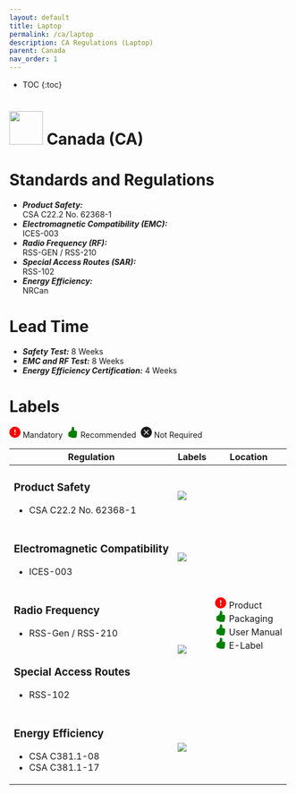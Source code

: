 ```yaml
---
layout: default
title: Laptop 
permalink: /ca/laptop
description: CA Regulations (Laptop)
parent: Canada 
nav_order: 1
---
```



* TOC
{:toc}

<h1> 
<img src="https://lh3.googleusercontent.com/drive-viewer/AK7aPaDSv2NpDzNPFNZLN9MDFBWxVWU5pN5MGadb2tlh3i3bofl47T6SRl0Za3LoGspMf6i3ZPli09aINoyfe7oTUFnBH_6V=s1600" style="width: 60px"/>
Canada (CA) </h1>


# Standards and Regulations
- ***Product Safety:*** <br> CSA C22.2 No. 62368-1
- ***Electromagnetic Compatibility (EMC):*** <br> ICES-003
- ***Radio Frequency (RF):*** <br> RSS-GEN / RSS-210
- ***Special Access Routes (SAR):*** <br> RSS-102
- ***Energy Efficiency:*** <br> NRCan


# Lead Time
- ***Safety Test:*** 8 Weeks
- ***EMC and RF Test:*** 8 Weeks
- ***Energy Efficiency Certification:*** 4 Weeks


# Labels
<!-- To indicate mandatory, recommended, not required -->
<div>
    <svg xmlns="http://www.w3.org/2000/svg" width="20" height="20" fill=red class="bi bi-exclamation-circle-fill" viewBox="0 0 16 16"><path d="M16 8A8 8 0 1 1 0 8a8 8 0 0 1 16 0zM8 4a.905.905 0 0 0-.9.995l.35 3.507a.552.552 0 0 0 1.1 0l.35-3.507A.905.905 0 0 0 8 4zm.002 6a1 1 0 1 0 0 2 1 1 0 0 0 0-2z"/></svg>&nbsp;Mandatory&nbsp;
    <svg xmlns="http://www.w3.org/2000/svg" width="20" height="20" fill=green class="bi bi-hand-thumbs-up-fill" viewBox="0 0 16 16"><path d="M6.956 1.745C7.021.81 7.908.087 8.864.325l.261.066c.463.116.874.456 1.012.965.22.816.533 2.511.062 4.51a9.84 9.84 0 0 1 .443-.051c.713-.065 1.669-.072 2.516.21.518.173.994.681 1.2 1.273.184.532.16 1.162-.234 1.733.058.119.103.242.138.363.077.27.113.567.113.856 0 .289-.036.586-.113.856-.039.135-.09.273-.16.404.169.387.107.819-.003 1.148a3.163 3.163 0 0 1-.488.901c.054.152.076.312.076.465 0 .305-.089.625-.253.912C13.1 15.522 12.437 16 11.5 16H8c-.605 0-1.07-.081-1.466-.218a4.82 4.82 0 0 1-.97-.484l-.048-.03c-.504-.307-.999-.609-2.068-.722C2.682 14.464 2 13.846 2 13V9c0-.85.685-1.432 1.357-1.615.849-.232 1.574-.787 2.132-1.41.56-.627.914-1.28 1.039-1.639.199-.575.356-1.539.428-2.59z"/></svg>&nbsp;Recommended&nbsp;
    <svg xmlns="http://www.w3.org/2000/svg" width="20" height="20" fill="currentColor" class="bi bi-x-circle-fill" viewBox="0 0 16 16"><path d="M16 8A8 8 0 1 1 0 8a8 8 0 0 1 16 0zM5.354 4.646a.5.5 0 1 0-.708.708L7.293 8l-2.647 2.646a.5.5 0 0 0 .708.708L8 8.707l2.646 2.647a.5.5 0 0 0 .708-.708L8.707 8l2.647-2.646a.5.5 0 0 0-.708-.708L8 7.293 5.354 4.646z"/></svg>&nbsp;Not Required&nbsp;
</div>
<!-- Table of Regulatory Labels -->
<table>
    <thead>
        <tr>
            <th>Regulation</th>
            <th>Labels</th>
            <th>Location</th>
        </tr>
    </thead>
    <tbody>
        <tr>
            <td>
                <h3>Product Safety</h3>
                <ul>
                    <li>CSA C22.2 No. 62368-1</li>
                </ul>
            </td>
            <td rowspan=1>
                <img src="https://lh3.googleusercontent.com/drive-viewer/AK7aPaDZiFrPdcpbhegfy11Af2BL4FAHO8i2muRynvDLgouUmA1uRVSxxmr2dOxfr8JkoO4Tteojyop9g2VpW6HdX1TwRwE1PA=s2560" class="center-thirty"/>
            </td>
            <td rowspan=5>
                <div>
                    <svg xmlns="http://www.w3.org/2000/svg" width="20" height="20" fill=red class="bi bi-exclamation-circle-fill" viewBox="0 0 16 16"><path d="M16 8A8 8 0 1 1 0 8a8 8 0 0 1 16 0zM8 4a.905.905 0 0 0-.9.995l.35 3.507a.552.552 0 0 0 1.1 0l.35-3.507A.905.905 0 0 0 8 4zm.002 6a1 1 0 1 0 0 2 1 1 0 0 0 0-2z"/></svg>&nbsp;Product
                </div>
                <div>
                    <svg xmlns="http://www.w3.org/2000/svg" width="20" height="20" fill=green class="bi bi-hand-thumbs-up-fill" viewBox="0 0 16 16"><path d="M6.956 1.745C7.021.81 7.908.087 8.864.325l.261.066c.463.116.874.456 1.012.965.22.816.533 2.511.062 4.51a9.84 9.84 0 0 1 .443-.051c.713-.065 1.669-.072 2.516.21.518.173.994.681 1.2 1.273.184.532.16 1.162-.234 1.733.058.119.103.242.138.363.077.27.113.567.113.856 0 .289-.036.586-.113.856-.039.135-.09.273-.16.404.169.387.107.819-.003 1.148a3.163 3.163 0 0 1-.488.901c.054.152.076.312.076.465 0 .305-.089.625-.253.912C13.1 15.522 12.437 16 11.5 16H8c-.605 0-1.07-.081-1.466-.218a4.82 4.82 0 0 1-.97-.484l-.048-.03c-.504-.307-.999-.609-2.068-.722C2.682 14.464 2 13.846 2 13V9c0-.85.685-1.432 1.357-1.615.849-.232 1.574-.787 2.132-1.41.56-.627.914-1.28 1.039-1.639.199-.575.356-1.539.428-2.59z"/></svg>&nbsp;Packaging
                </div>
                <div style="white-space: nowrap;">
                    <svg xmlns="http://www.w3.org/2000/svg" width="20" height="20" fill=green class="bi bi-hand-thumbs-up-fill" viewBox="0 0 16 16"><path d="M6.956 1.745C7.021.81 7.908.087 8.864.325l.261.066c.463.116.874.456 1.012.965.22.816.533 2.511.062 4.51a9.84 9.84 0 0 1 .443-.051c.713-.065 1.669-.072 2.516.21.518.173.994.681 1.2 1.273.184.532.16 1.162-.234 1.733.058.119.103.242.138.363.077.27.113.567.113.856 0 .289-.036.586-.113.856-.039.135-.09.273-.16.404.169.387.107.819-.003 1.148a3.163 3.163 0 0 1-.488.901c.054.152.076.312.076.465 0 .305-.089.625-.253.912C13.1 15.522 12.437 16 11.5 16H8c-.605 0-1.07-.081-1.466-.218a4.82 4.82 0 0 1-.97-.484l-.048-.03c-.504-.307-.999-.609-2.068-.722C2.682 14.464 2 13.846 2 13V9c0-.85.685-1.432 1.357-1.615.849-.232 1.574-.787 2.132-1.41.56-.627.914-1.28 1.039-1.639.199-.575.356-1.539.428-2.59z"/></svg>&nbsp;User Manual
                </div>
                <div>
                    <svg xmlns="http://www.w3.org/2000/svg" width="20" height="20" fill=green class="bi bi-hand-thumbs-up-fill" viewBox="0 0 16 16"><path d="M6.956 1.745C7.021.81 7.908.087 8.864.325l.261.066c.463.116.874.456 1.012.965.22.816.533 2.511.062 4.51a9.84 9.84 0 0 1 .443-.051c.713-.065 1.669-.072 2.516.21.518.173.994.681 1.2 1.273.184.532.16 1.162-.234 1.733.058.119.103.242.138.363.077.27.113.567.113.856 0 .289-.036.586-.113.856-.039.135-.09.273-.16.404.169.387.107.819-.003 1.148a3.163 3.163 0 0 1-.488.901c.054.152.076.312.076.465 0 .305-.089.625-.253.912C13.1 15.522 12.437 16 11.5 16H8c-.605 0-1.07-.081-1.466-.218a4.82 4.82 0 0 1-.97-.484l-.048-.03c-.504-.307-.999-.609-2.068-.722C2.682 14.464 2 13.846 2 13V9c0-.85.685-1.432 1.357-1.615.849-.232 1.574-.787 2.132-1.41.56-.627.914-1.28 1.039-1.639.199-.575.356-1.539.428-2.59z"/></svg>&nbsp;E-Label
                </div>
            </td>
        </tr>
        <tr>
            <td>
                <h3>Electromagnetic Compatibility</h3>
                <ul>
                    <li>ICES-003</li>
                </ul>        
            </td>
            <td rowspan=1>
                <img src="https://lh3.googleusercontent.com/drive-viewer/AK7aPaCAwKmfE4mAqUJ1-uWcxSb9uE76cAOjcK5VDMFf7BCws4jDprP7jr-PcOp9LqFv016xjDtJm_auLoFBpfrWc-M7ywTu1A=s2560" class="center-fifty"/>
            </td>
        </tr>
        <tr>
            <td>
                <h3>Radio Frequency</h3>
                <ul>
                    <li>RSS-Gen / RSS-210</li>
                </ul>
            </td>
            <td rowspan=2>
                <img src="https://lh3.googleusercontent.com/drive-viewer/AK7aPaAep4YVTqbfOcU2XbUDq7LtqUWiBFt_iZDaWrg79sZogwFahfG0cwvDhll2c4BaxzDNkjJqpXdNfLjh1Rg4W1Kb5iKf=s2560" class="center-fifty"/>
            </td>
        </tr>
        <tr>
            <td>
                <h3>Special Access Routes</h3>
                <ul>
                    <li>RSS-102</li>
                </ul>
            </td>
        </tr>
        <tr>
            <td>
                <h3>Energy Efficiency</h3>
                <ul>
                    <li>CSA C381.1-08</li>
                    <li>CSA C381.1-17</li>
                </ul>
            </td>
            <td rowspan=1>
                <img src="https://lh3.googleusercontent.com/drive-viewer/AK7aPaCHwhtgrsQKIvCULBWBH6f0fHdYMPu_unzsYYsSD6wZFu7CUn5jIy6fxIW4gV4u6W7SKN54ZrXKZA4ifI90rH5uB1L-=s2560" class="center-thirty"/>
            </td>
        </tr>
    </tbody>
</table>

